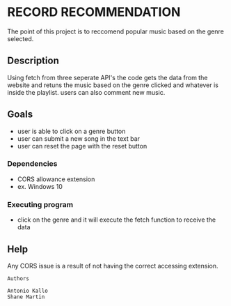 # RECORD RECOMMENDATION
The point of this project is to reccomend popular music based on the genre selected.

## Description

Using fetch from three seperate API's the code gets the data from the website and retuns the music based on the genre clicked and whatever is inside the playlist. users can also comment new music. 

## Goals
* user is able to click on a genre button
* user can submit a new song in the text bar 
* user can reset the page with the reset button

### Dependencies

* CORS allowance extension
* ex. Windows 10



### Executing program

* click on the genre and it will execute the fetch function to receive the data


## Help

Any CORS issue is a result of not having the correct accessing extension.
```
Authors

Antonio Kallo
Shane Martin